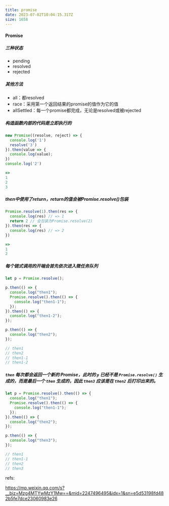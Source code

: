 ```yaml
---
title: promise
date: 2023-07-02T10:04:15.317Z
size: 1658
---
```

#### Promise

##### 三种状态

- pending
- resolved
- rejected

##### 其他方法

- all：都resolved
- race：采用第一个返回结果的promise的值作为它的值
- allSettled：每一个promise都完成，无论是resolved或被rejected

##### 构造函数内部的代码是立即执行的

```javascript
new Promise((resolve, reject) => {
  console.log('1') 
  resolve('3')
}).then(value => {
  console.log(value);
})
console.log('2')

=> 
1
2
3
```

##### then中使用了return，return的值会被Promise.resolve()包装

```javascript
Promise.resolve(1).then(res => {
  console.log(res) // => 1
  return 2 // 会包装为Promise.resolve(2)
}).then(res => {
  console.log(res) // => 2
})

=> 
1
2
```

##### 每个链式调用的开端会首先依次进入微任务队列

```js
let p = Promise.resolve();

p.then(() => {
  console.log("then1");
  Promise.resolve().then(() => {
    console.log("then1-1");
  });
}).then(() => {
  console.log("then1-2");
});

p.then(() => {
  console.log("then2");
});

// then1
// then2
// then1-1
// then1-2
```

##### `then` 每次都会返回一个新的 Promise，此时的 `p` 已经不是 `Promise.resolve()` 生成的，而是最后一个 `then` 生成的，因此 `then3` 应该是在 `then2` 后打印出来的。

```js
let p = Promise.resolve().then(() => {
  console.log("then1");
  Promise.resolve().then(() => {
    console.log("then1-1");
  });
}).then(() => {
  console.log("then2");
});

p.then(() => {
  console.log("then3");
});

// then1
// then1-1
// then2
// then3
```

refs:

https://mp.weixin.qq.com/s?__biz=Mzg4MTYwMzY1Mw==&mid=2247496495&idx=1&sn=e5d53198fd482b5fe7dce23060983e26
